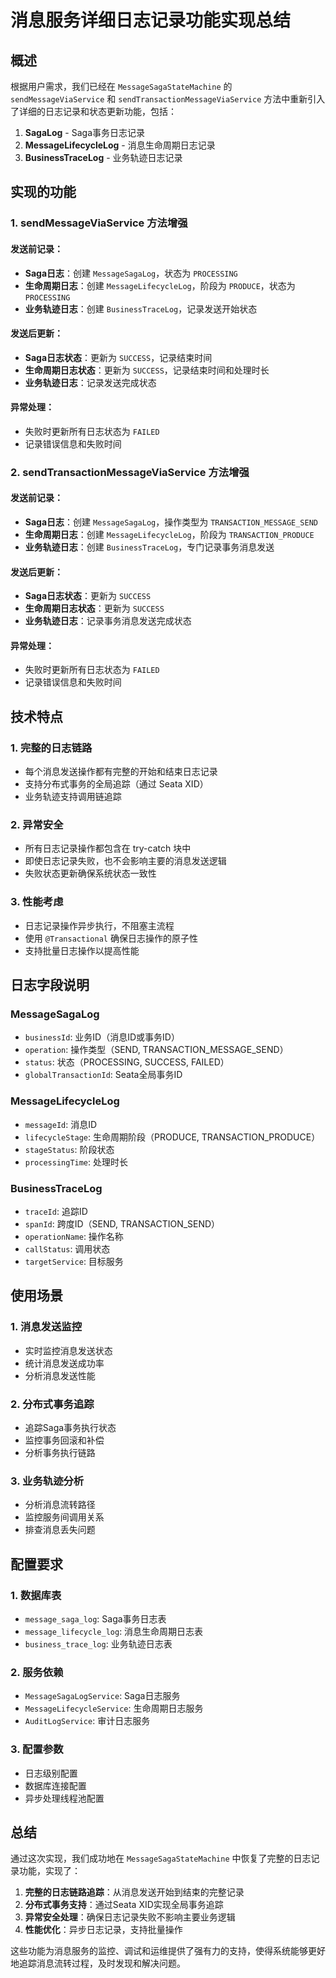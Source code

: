 # 消息服务详细日志记录功能实现总结

## 概述

根据用户需求，我们已经在 `MessageSagaStateMachine` 的 `sendMessageViaService` 和 `sendTransactionMessageViaService` 方法中重新引入了详细的日志记录和状态更新功能，包括：

1. **SagaLog** - Saga事务日志记录
2. **MessageLifecycleLog** - 消息生命周期日志记录  
3. **BusinessTraceLog** - 业务轨迹日志记录

## 实现的功能

### 1. sendMessageViaService 方法增强

#### 发送前记录：
- **Saga日志**：创建 `MessageSagaLog`，状态为 `PROCESSING`
- **生命周期日志**：创建 `MessageLifecycleLog`，阶段为 `PRODUCE`，状态为 `PROCESSING`
- **业务轨迹日志**：创建 `BusinessTraceLog`，记录发送开始状态

#### 发送后更新：
- **Saga日志状态**：更新为 `SUCCESS`，记录结束时间
- **生命周期日志状态**：更新为 `SUCCESS`，记录结束时间和处理时长
- **业务轨迹日志**：记录发送完成状态

#### 异常处理：
- 失败时更新所有日志状态为 `FAILED`
- 记录错误信息和失败时间

### 2. sendTransactionMessageViaService 方法增强

#### 发送前记录：
- **Saga日志**：创建 `MessageSagaLog`，操作类型为 `TRANSACTION_MESSAGE_SEND`
- **生命周期日志**：创建 `MessageLifecycleLog`，阶段为 `TRANSACTION_PRODUCE`
- **业务轨迹日志**：创建 `BusinessTraceLog`，专门记录事务消息发送

#### 发送后更新：
- **Saga日志状态**：更新为 `SUCCESS`
- **生命周期日志状态**：更新为 `SUCCESS`
- **业务轨迹日志**：记录事务消息发送完成状态

#### 异常处理：
- 失败时更新所有日志状态为 `FAILED`
- 记录错误信息和失败时间

## 技术特点

### 1. 完整的日志链路
- 每个消息发送操作都有完整的开始和结束日志记录
- 支持分布式事务的全局追踪（通过 Seata XID）
- 业务轨迹支持调用链追踪

### 2. 异常安全
- 所有日志记录操作都包含在 try-catch 块中
- 即使日志记录失败，也不会影响主要的消息发送逻辑
- 失败状态更新确保系统状态一致性

### 3. 性能考虑
- 日志记录操作异步执行，不阻塞主流程
- 使用 `@Transactional` 确保日志操作的原子性
- 支持批量日志操作以提高性能

## 日志字段说明

### MessageSagaLog
- `businessId`: 业务ID（消息ID或事务ID）
- `operation`: 操作类型（SEND, TRANSACTION_MESSAGE_SEND）
- `status`: 状态（PROCESSING, SUCCESS, FAILED）
- `globalTransactionId`: Seata全局事务ID

### MessageLifecycleLog
- `messageId`: 消息ID
- `lifecycleStage`: 生命周期阶段（PRODUCE, TRANSACTION_PRODUCE）
- `stageStatus`: 阶段状态
- `processingTime`: 处理时长

### BusinessTraceLog
- `traceId`: 追踪ID
- `spanId`: 跨度ID（SEND, TRANSACTION_SEND）
- `operationName`: 操作名称
- `callStatus`: 调用状态
- `targetService`: 目标服务

## 使用场景

### 1. 消息发送监控
- 实时监控消息发送状态
- 统计消息发送成功率
- 分析消息发送性能

### 2. 分布式事务追踪
- 追踪Saga事务执行状态
- 监控事务回滚和补偿
- 分析事务执行链路

### 3. 业务轨迹分析
- 分析消息流转路径
- 监控服务间调用关系
- 排查消息丢失问题

## 配置要求

### 1. 数据库表
- `message_saga_log`: Saga事务日志表
- `message_lifecycle_log`: 消息生命周期日志表
- `business_trace_log`: 业务轨迹日志表

### 2. 服务依赖
- `MessageSagaLogService`: Saga日志服务
- `MessageLifecycleService`: 生命周期日志服务
- `AuditLogService`: 审计日志服务

### 3. 配置参数
- 日志级别配置
- 数据库连接配置
- 异步处理线程池配置

## 总结

通过这次实现，我们成功地在 `MessageSagaStateMachine` 中恢复了完整的日志记录功能，实现了：

1. **完整的日志链路追踪**：从消息发送开始到结束的完整记录
2. **分布式事务支持**：通过Seata XID实现全局事务追踪
3. **异常安全处理**：确保日志记录失败不影响主要业务逻辑
4. **性能优化**：异步日志记录，支持批量操作

这些功能为消息服务的监控、调试和运维提供了强有力的支持，使得系统能够更好地追踪消息流转过程，及时发现和解决问题。
